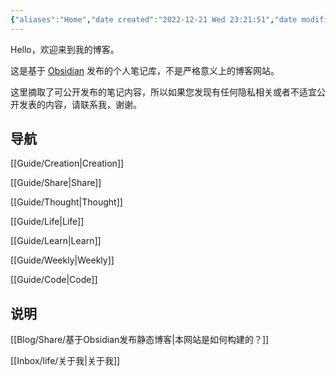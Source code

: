 ```yaml
---
{"aliases":"Home","date created":"2022-12-21 Wed 23:21:51","date modified":"2024-02-21 Wed 19:47:58","dg-home":true,"dg-publish":true,"permalink":"/Home/","tags":["gardenEntry"],"dgPassFrontmatter":true}
---
```



Hello，欢迎来到我的博客。

这是基于 [Obsidian](https://obsidian.md) 发布的个人笔记库，不是严格意义上的博客网站。

这里摘取了可公开发布的笔记内容，所以如果您发现有任何隐私相关或者不适宜公开发表的内容，请联系我，谢谢。

## 导航

[[Guide/Creation\|Creation]]

[[Guide/Share\|Share]]

[[Guide/Thought\|Thought]]

[[Guide/Life\|Life]]

[[Guide/Learn\|Learn]]

[[Guide/Weekly\|Weekly]]

[[Guide/Code\|Code]]

## 说明

[[Blog/Share/基于Obsidian发布静态博客\|本网站是如何构建的？]]

[[Inbox/life/关于我\|关于我]]
